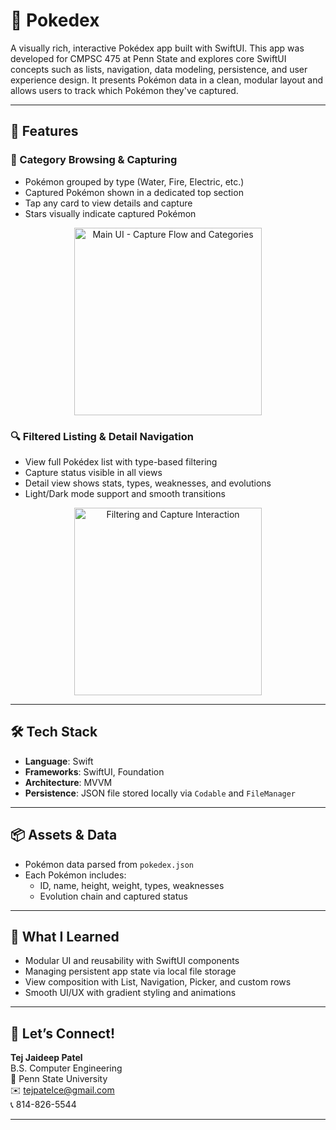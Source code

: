 # 🧭 Pokedex

A visually rich, interactive Pokédex app built with SwiftUI. This app was developed for CMPSC 475 at Penn State and explores core SwiftUI concepts such as lists, navigation, data modeling, persistence, and user experience design. It presents Pokémon data in a clean, modular layout and allows users to track which Pokémon they've captured.

---

## 📱 Features

### 🧩 Category Browsing & Capturing

-   Pokémon grouped by type (Water, Fire, Electric, etc.)
-   Captured Pokémon shown in a dedicated top section
-   Tap any card to view details and capture
-   Stars visually indicate captured Pokémon
<div align="center">
    <img src="./Pokedex_1.gif" width="300" title="Main UI - Capture Flow and Categories">
</div>

### 🔍 Filtered Listing & Detail Navigation

-   View full Pokédex list with type-based filtering
-   Capture status visible in all views
-   Detail view shows stats, types, weaknesses, and evolutions
-   Light/Dark mode support and smooth transitions

<div align="center">
    <img src="./Pokedex_2.gif" width="300" title="Filtering and Capture Interaction">
</div>

---

## 🛠 Tech Stack

-   **Language**: Swift
-   **Frameworks**: SwiftUI, Foundation
-   **Architecture**: MVVM
-   **Persistence**: JSON file stored locally via `Codable` and `FileManager`

---

## 📦 Assets & Data

-   Pokémon data parsed from `pokedex.json`
-   Each Pokémon includes:
    -   ID, name, height, weight, types, weaknesses
    -   Evolution chain and captured status

---

## 🧠 What I Learned

-   Modular UI and reusability with SwiftUI components
-   Managing persistent app state via local file storage
-   View composition with List, Navigation, Picker, and custom rows
-   Smooth UI/UX with gradient styling and animations

---

## 🧠 Let’s Connect!

**Tej Jaideep Patel**  
B.S. Computer Engineering  
📍 Penn State University  
✉️ tejpatelce@gmail.com  
📞 814-826-5544

---
